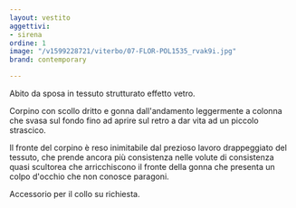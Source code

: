 ```yaml
---
layout: vestito
aggettivi:
- sirena
ordine: 1
image: "/v1599228721/viterbo/07-FLOR-POL1535_rvak9i.jpg"
brand: contemporary

---
```

Abito da sposa in tessuto strutturato effetto vetro. 

Corpino con scollo dritto e gonna dall'andamento leggermente a colonna che svasa sul fondo fino ad aprire sul retro a dar vita ad un piccolo strascico.

Il fronte del corpino è reso inimitabile dal prezioso lavoro drappeggiato del tessuto, che prende ancora più consistenza nelle volute di consistenza quasi scultorea che arricchiscono il fronte della gonna che presenta un colpo d'occhio che non conosce paragoni.

Accessorio per il collo su richiesta.